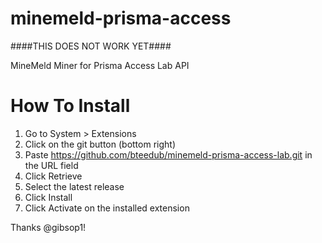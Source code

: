 # minemeld-prisma-access

####THIS DOES NOT WORK YET####

MineMeld Miner for Prisma Access Lab API

# How To Install

1. Go to System > Extensions
2. Click on the git button (bottom right)
3. Paste https://github.com/bteedub/minemeld-prisma-access-lab.git in the URL field
4. Click Retrieve
5. Select the latest release
6. Click Install
7. Click Activate on the installed extension

Thanks @gibsop1!
